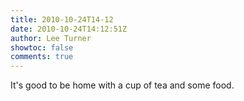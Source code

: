 ```yaml
---
title: 2010-10-24T14-12
date: 2010-10-24T14:12:51Z
author: Lee Turner
showtoc: false
comments: true
---
```


It's good to be home with a cup of tea and some food.

